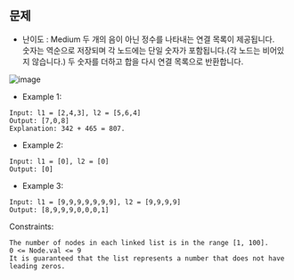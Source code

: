 ## 문제
- 난이도 : Medium
두 개의 음이 아닌 정수를 나타내는 연결 목록이 제공됩니다.  
숫자는 역순으로 저장되며 각 노드에는 단일 숫자가 포함됩니다.(각 노드는 비어있지 않습니다.)
두 숫자를 더하고 합을 다시 연결 목록으로 반환합니다.

![image](https://user-images.githubusercontent.com/88074487/173821887-4288e72b-d757-495c-abeb-362aec93edf6.png)

- Example 1:
```
Input: l1 = [2,4,3], l2 = [5,6,4]
Output: [7,0,8]
Explanation: 342 + 465 = 807.
```
- Example 2:
```
Input: l1 = [0], l2 = [0]
Output: [0]
```
- Example 3:
```
Input: l1 = [9,9,9,9,9,9,9], l2 = [9,9,9,9]
Output: [8,9,9,9,0,0,0,1]
```
 

Constraints:

    The number of nodes in each linked list is in the range [1, 100].
    0 <= Node.val <= 9
    It is guaranteed that the list represents a number that does not have leading zeros.
